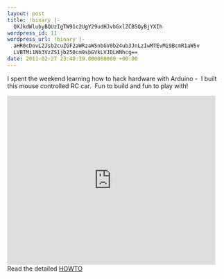```yaml
---
layout: post
title: !binary |-
  QXJkdWlubyBQUzIgTW91c2UgY29udHJvbGxlZCBSQyBjYXIh
wordpress_id: 11
wordpress_url: !binary |-
  aHR0cDovL2Jsb2cuZGF2aWRzaW5nbGV0b24ub3JnLzIwMTEvMi9BcmR1aW5v
  LVBTMi1Nb3VzZS1jb250cm9sbGVkLVJDLWNhcg==
date: 2011-02-27 23:40:39.000000000 +00:00
---
```

I spent the weekend learning how to hack hardware with Arduino -  I built this mouse controlled RC car.  Fun to build and fun to play with!
<iframe title="YouTube video player" src="http://www.youtube.com/embed/4VM1odP5Qz8" frameborder="0" width="480" height="390"></iframe>
Read the detailed <a href="https://sites.google.com/a/davidsingleton.org/www2/arduino-ps2-mouse-controlled-rc-car" target="_blank">HOWTO</a>
